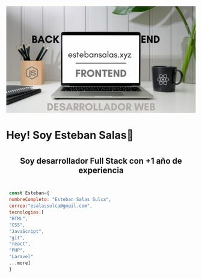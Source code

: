 <img src="./img/1.png"  style="">
<h1> Hey! Soy Esteban Salas👋   </h1>
 <h2 style="text-align:center; padding:10px 0"> Soy desarrollador Full Stack con +1 año de experiencia</h2>

<h2>
  
</h2>



```js
 const Esteban={
 nombreCompleto: "Esteban Salas Sulca",
 correo:"esalassulca@gmail.com",
 tecnologias:[
 "HTML",
 "CSS",
 "JavaScript",
 "git",
 "react",
 "PHP",
 "Laravel"
 ...more]
 }
 
```
